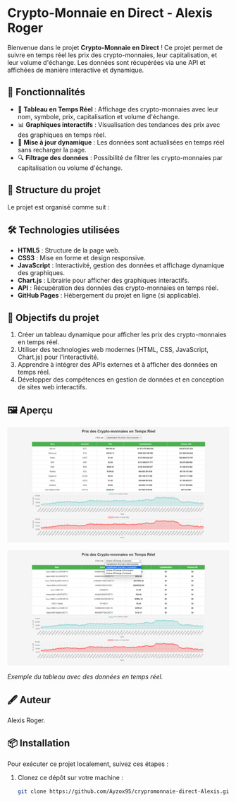 # Crypto-Monnaie en Direct - Alexis Roger

Bienvenue dans le projet **Crypto-Monnaie en Direct** ! Ce projet permet de suivre en temps réel les prix des crypto-monnaies, leur capitalisation, et leur volume d'échange. Les données sont récupérées via une API et affichées de manière interactive et dynamique.

## 🚀 Fonctionnalités

- 🌟 **Tableau en Temps Réel** : Affichage des crypto-monnaies avec leur nom, symbole, prix, capitalisation et volume d'échange.
- 📊 **Graphiques interactifs** : Visualisation des tendances des prix avec des graphiques en temps réel.
- 🔄 **Mise à jour dynamique** : Les données sont actualisées en temps réel sans recharger la page.
- 🔍 **Filtrage des données** : Possibilité de filtrer les crypto-monnaies par capitalisation ou volume d'échange.

## 📂 Structure du projet

Le projet est organisé comme suit :


## 🛠️ Technologies utilisées

- **HTML5** : Structure de la page web.
- **CSS3** : Mise en forme et design responsive.
- **JavaScript** : Interactivité, gestion des données et affichage dynamique des graphiques.
- **Chart.js** : Librairie pour afficher des graphiques interactifs.
- **API** : Récupération des données des crypto-monnaies en temps réel.
- **GitHub Pages** : Hébergement du projet en ligne (si applicable).

## 🎯 Objectifs du projet

1. Créer un tableau dynamique pour afficher les prix des crypto-monnaies en temps réel.
2. Utiliser des technologies web modernes (HTML, CSS, JavaScript, Chart.js) pour l'interactivité.
3. Apprendre à intégrer des APIs externes et à afficher des données en temps réel.
4. Développer des compétences en gestion de données et en conception de sites web interactifs.

## 🖼️ Aperçu

![Aperçu du tableau des crypto-monnaies](assets/images/preview-cryptommonaiedirect1.png)

![Aperçu du tableau des crypto-monnaies](assets/images/preview-cryptommonaiedirect2.png)

*Exemple du tableau avec des données en temps réel.*

## 🖋️ Auteur

Alexis Roger.

## 📦 Installation

Pour exécuter ce projet localement, suivez ces étapes :

1. Clonez ce dépôt sur votre machine :
   ```bash
   git clone https://github.com/Ayzox95/crypromonnaie-direct-Alexis.git

